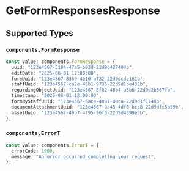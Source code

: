 # GetFormResponsesResponse


## Supported Types

### `components.FormResponse`

```typescript
const value: components.FormResponse = {
  uuid: "123e4567-5184-47a5-b93d-22d9d427494b",
  editDate: "2025-06-01 12:00:00",
  formUuid: "123e4567-8360-4b10-a732-22d9dcdc161b",
  staffUuid: "123e4567-ca2e-46b1-9735-22d9d1be432b",
  regardingObjectUuid: "123e4567-8f82-48b4-a3b6-22d9d2b667fb",
  timestamp: "2025-06-01 12:00:00",
  formByStaffUuid: "123e4567-6ace-4097-88ca-22d9d1f1748b",
  documentAttachmentUuid: "123e4567-9a45-4df6-bcc8-22d9dfc5b59b",
  assetUuid: "123e4567-49b7-4795-96f3-22d9d4399e3b",
};
```

### `components.ErrorT`

```typescript
const value: components.ErrorT = {
  errorCode: 1000,
  message: "An error occurred completing your request",
};
```

